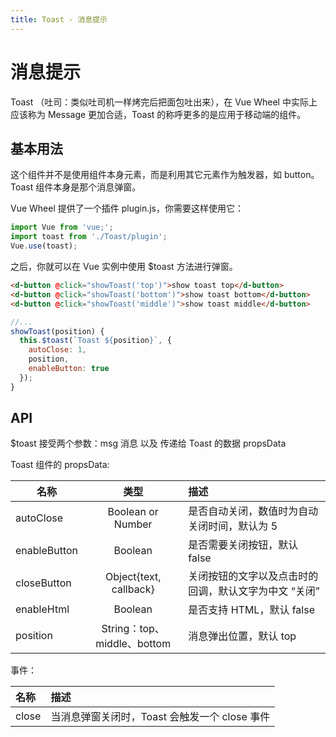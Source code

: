 ```yaml
---
title: Toast - 消息提示
---
```

# 消息提示

Toast （吐司：类似吐司机一样烤完后把面包吐出来），在 Vue Wheel 中实际上应该称为 Message 更加合适，Toast 的称呼更多的是应用于移动端的组件。

## 基本用法

这个组件并不是使用组件本身元素，而是利用其它元素作为触发器，如 button。Toast 组件本身是那个消息弹窗。

Vue Wheel 提供了一个插件 plugin.js，你需要这样使用它：

```js
import Vue from 'vue;';
import toast from './Toast/plugin';
Vue.use(toast);
```

之后，你就可以在 Vue 实例中使用 $toast 方法进行弹窗。

<wrapper>
  <toast-demo></toast-demo>
</wrapper>

```html
<d-button @click="showToast('top')">show toast top</d-button>
<d-button @click="showToast('bottom')">show toast bottom</d-button>
<d-button @click="showToast('middle')">show toast middle</d-button>
```

```js
//...
showToast(position) {
  this.$toast(`Toast ${position}`, {
    autoClose: 1,
    position,
    enableButton: true
  });
}
```

## API

$toast 接受两个参数：msg 消息 以及 传递给 Toast 的数据 propsData

Toast 组件的 propsData:

| 名称         |            类型             | 描述                                                  |
| ------------ | :-------------------------: | :---------------------------------------------------- |
| autoClose    |      Boolean or Number      | 是否自动关闭，数值时为自动关闭时间，默认为 5          |
| enableButton |           Boolean           | 是否需要关闭按钮，默认 false                          |
| closeButton  |   Object{text, callback}    | 关闭按钮的文字以及点击时的回调，默认文字为中文 “关闭” |
| enableHtml   |           Boolean           | 是否支持 HTML，默认 false                             |
| position     | String：top、middle、bottom | 消息弹出位置，默认 top                                |

事件：

| 名称  | 描述                                          |
| :---- | :-------------------------------------------- |
| close | 当消息弹窗关闭时，Toast 会触发一个 close 事件 |